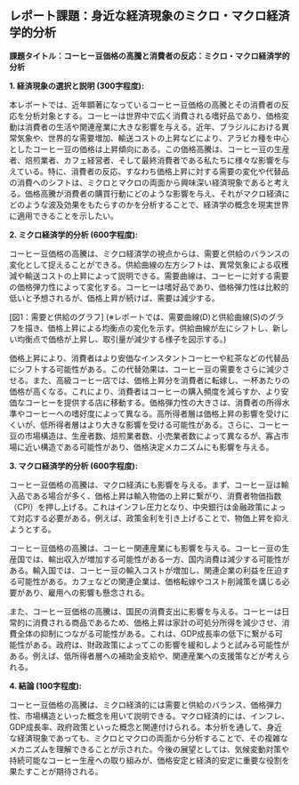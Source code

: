 ## レポート課題：身近な経済現象のミクロ・マクロ経済学的分析

**課題タイトル：コーヒー豆価格の高騰と消費者の反応：ミクロ・マクロ経済学的分析**

**1. 経済現象の選択と説明 (300字程度):**

本レポートでは、近年顕著になっているコーヒー豆価格の高騰とその消費者の反応を分析対象とする。コーヒーは世界中で広く消費される嗜好品であり、価格変動は消費者の生活や関連産業に大きな影響を与える。近年、ブラジルにおける異常気象や、世界的な需要増加、輸送コストの上昇などにより、アラビカ種を中心としたコーヒー豆の価格は上昇傾向にある。この価格高騰は、コーヒー豆の生産者、焙煎業者、カフェ経営者、そして最終消費者である私たちに様々な影響を与えている。特に、消費者の反応、すなわち価格上昇に対する需要の変化や代替品の消費へのシフトは、ミクロとマクロの両面から興味深い経済現象であると考える。価格高騰が消費者の購買行動にどのような影響を与え、それがマクロ経済にどのような波及効果をもたらすのかを分析することで、経済学の概念を現実世界に適用できることを示したい。


**2. ミクロ経済学的分析 (600字程度):**

コーヒー豆価格の高騰は、ミクロ経済学の視点からは、需要と供給のバランスの変化として捉えることができる。供給曲線の左方シフトは、異常気象による収穫減や輸送コストの上昇によって説明できる。需要曲線は、コーヒーに対する需要の価格弾力性によって変化する。コーヒーは嗜好品であり、価格弾力性は比較的低いと予想されるが、価格上昇が続けば、需要は減少する。

[図1：需要と供給のグラフ]  (※レポートでは、需要曲線(D)と供給曲線(S)のグラフを描き、価格上昇による均衡点の変化を示す。供給曲線が左にシフトし、新しい均衡点で価格が上昇し、取引量が減少する様子を図示する。)

価格上昇により、消費者はより安価なインスタントコーヒーや紅茶などの代替品にシフトする可能性がある。この代替効果は、コーヒー豆の需要をさらに減少させる。また、高級コーヒー店では、価格上昇分を消費者に転嫁し、一杯あたりの価格が高くなる。これにより、消費者はコーヒーの購入頻度を減らすか、より安価なコーヒーを提供する店に移動する。価格弾力性の大きさは、消費者の所得水準やコーヒーへの嗜好度によって異なる。高所得者層は価格上昇の影響を受けにくいが、低所得者層はより大きな影響を受ける可能性がある。さらに、コーヒー豆の市場構造は、生産者数、焙煎業者数、小売業者数によって異なるが、寡占市場に近い構造である可能性があり、価格決定メカニズムにも影響を与える。


**3. マクロ経済学的分析 (600字程度):**

コーヒー豆価格の高騰は、マクロ経済にも影響を与える。まず、コーヒー豆は輸入品である場合が多く、価格上昇は輸入物価の上昇に繋がり、消費者物価指数（CPI）を押し上げる。これはインフレ圧力となり、中央銀行は金融政策によって対応する必要がある。例えば、政策金利を引き上げることで、物価上昇を抑えようとする。

コーヒー豆価格の高騰は、コーヒー関連産業にも影響を与える。コーヒー豆の生産国では、輸出収入が増加する可能性がある一方、国内消費は減少する可能性がある。輸入国では、コーヒー豆の輸入コストが増加し、関連企業の利益を圧迫する可能性がある。カフェなどの関連企業は、価格転嫁やコスト削減策を講じる必要があり、雇用への影響も懸念される。

また、コーヒー豆価格の高騰は、国民の消費支出に影響を与える。コーヒーは日常的に消費される商品であるため、価格上昇は家計の可処分所得を減少させ、消費全体の抑制につながる可能性がある。これは、GDP成長率の低下に繋がる可能性がある。政府は、財政政策によってこの影響を緩和しようと試みる可能性がある。例えば、低所得者層への補助金支給や、関連産業への支援策などが考えられる。


**4. 結論 (100字程度):**

コーヒー豆価格の高騰は、ミクロ経済的には需要と供給のバランス、価格弾力性、市場構造といった概念を用いて説明できる。マクロ経済的には、インフレ、GDP成長率、政府政策といった概念と関連付けられる。本分析を通して、身近な経済現象であっても、ミクロとマクロの両面から分析することで、その複雑なメカニズムを理解できることが示された。今後の展望としては、気候変動対策や持続可能なコーヒー生産への取り組みが、価格安定と経済的安定に重要な役割を果たすことが期待される。
